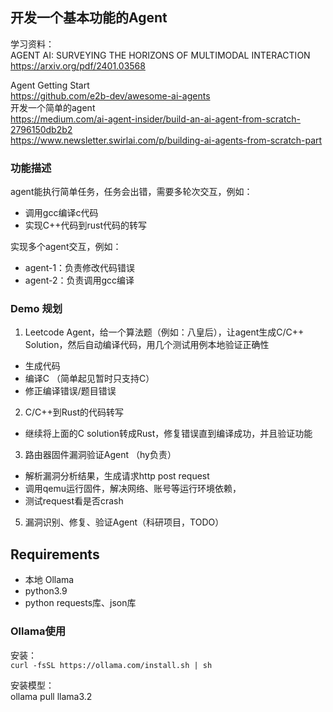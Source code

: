 
## 开发一个基本功能的Agent

学习资料：  
AGENT AI: SURVEYING THE HORIZONS OF MULTIMODAL INTERACTION  
https://arxiv.org/pdf/2401.03568  

Agent Getting Start  
https://github.com/e2b-dev/awesome-ai-agents  
开发一个简单的agent  
https://medium.com/ai-agent-insider/build-an-ai-agent-from-scratch-2796150db2b2  
https://www.newsletter.swirlai.com/p/building-ai-agents-from-scratch-part  

### 功能描述  

agent能执行简单任务，任务会出错，需要多轮次交互，例如：  
- 调用gcc编译c代码  
- 实现C++代码到rust代码的转写
  
实现多个agent交互，例如：  
- agent-1：负责修改代码错误  
- agent-2：负责调用gcc编译  

### Demo 规划
1. Leetcode Agent，给一个算法题（例如：八皇后），让agent生成C/C++ Solution，然后自动编译代码，用几个测试用例本地验证正确性
- 生成代码
- 编译C （简单起见暂时只支持C）
- 修正编译错误/题目错误

2. C/C++到Rust的代码转写
- 继续将上面的C solution转成Rust，修复错误直到编译成功，并且验证功能 

3. 路由器固件漏洞验证Agent （hy负责）
- 解析漏洞分析结果，生成请求http post request
- 调用qemu运行固件，解决网络、账号等运行环境依赖，
- 测试request看是否crash
  
5. 漏洞识别、修复、验证Agent（科研项目，TODO） 
     


## Requirements


- 本地 Ollama
- python3.9
- python requests库、json库

### Ollama使用
安装：  
`curl -fsSL https://ollama.com/install.sh | sh`

安装模型：  
ollama pull llama3.2
